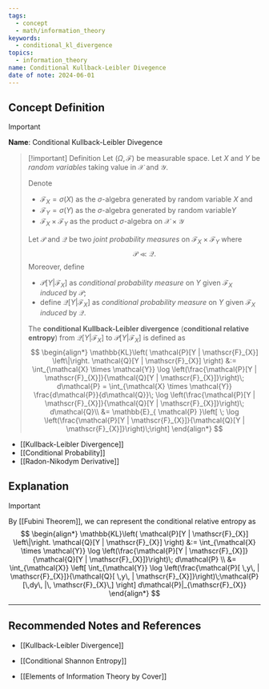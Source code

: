 ```yaml
---
tags:
  - concept
  - math/information_theory
keywords:
  - conditional_kl_divergence
topics:
  - information_theory
name: Conditional Kullback-Leibler Divegence
date of note: 2024-06-01
---
```


## Concept Definition

>[!important]
>**Name**: Conditional Kullback-Leibler Divegence

>[!important] Definition
>Let $(\Omega, \mathscr{F})$ be measurable space. Let $X$ and $Y$ be *random variables* taking value in  $\mathcal{X}$ and $\mathcal{Y}$. 
>
>Denote 
>- $\mathcal{F}_{X} = \sigma(X)$ as the $\sigma$-algebra generated by random variable $X$ and  
>- $\mathcal{F}_{Y} = \sigma(Y)$ as the  $\sigma$-algebra generated by random variable$Y$
>- $\mathscr{F}_{X} \times \mathscr{F}_{Y}$ as the product $\sigma$-algebra on $\mathcal{X} \times \mathcal{Y}$ 
>
>Let $\mathcal{P}$ and $\mathcal{Q}$ be two *joint probability measures* on $\mathscr{F}_{X} \times \mathscr{F}_{Y}$ where 
>$$
>\mathcal{P} \ll \mathcal{Q}.
>$$
>Moreover, define 
>-  $\mathcal{P}[Y | \mathscr{F}_{X}]$ as *conditional probability measure* on $Y$  given $\mathscr{F}_{X}$ *induced* by $\mathcal{P}$;
>- define $\mathcal{Q}[Y | \mathscr{F}_{X}]$ as *conditional probability measure* on $Y$  given $\mathscr{F}_{X}$ *induced* by $\mathcal{Q}$.
>
>The **conditional Kullback-Leibler divergence** (**conditional relative entropy**) from $\mathcal{Q}[Y | \mathscr{F}_{X}]$ to $\mathcal{P}[Y | \mathscr{F}_{X}]$ is defined as
>$$
>\begin{align*}
>\mathbb{KL}\left( \mathcal{P}[Y | \mathscr{F}_{X}] \left\|\right. \mathcal{Q}[Y | \mathscr{F}_{X}] \right) &:= \int_{\mathcal{X} \times \mathcal{Y}} \log \left(\frac{\mathcal{P}[Y | \mathscr{F}_{X}]}{\mathcal{Q}[Y | \mathscr{F}_{X}]}\right)\; d\mathcal{P} = \int_{\mathcal{X} \times \mathcal{Y}} \frac{d\mathcal{P}}{d\mathcal{Q}}\; \log \left(\frac{\mathcal{P}[Y | \mathscr{F}_{X}]}{\mathcal{Q}[Y | \mathscr{F}_{X}]}\right)\; d\mathcal{Q}\\
>&= \mathbb{E}_{ \mathcal{P} }\left[  \; \log \left(\frac{\mathcal{P}[Y | \mathscr{F}_{X}]}{\mathcal{Q}[Y | \mathscr{F}_{X}]}\right)\;\right] 
\end{align*}
>$$

- [[Kullback-Leibler Divergence]]
- [[Conditional Probability]]
- [[Radon-Nikodym Derivative]]

## Explanation

>[!important]
>By [[Fubini Theorem]], we can represent the conditional relative entropy as 
>$$
>\begin{align*}
>\mathbb{KL}\left( \mathcal{P}[Y | \mathscr{F}_{X}] \left\|\right. \mathcal{Q}[Y | \mathscr{F}_{X}] \right) &:= \int_{\mathcal{X} \times \mathcal{Y}} \log \left(\frac{\mathcal{P}[Y | \mathscr{F}_{X}]}{\mathcal{Q}[Y | \mathscr{F}_{X}]}\right)\; d\mathcal{P} \\
>&=  \int_{\mathcal{X}} \left[    \int_{\mathcal{Y}} \log \left(\frac{\mathcal{P}[ \,y\, | \mathscr{F}_{X}]}{\mathcal{Q}[ \,y\, | \mathscr{F}_{X}]}\right)\;\mathcal{P}[\,dy\, |\, \mathscr{F}_{X}\,] \right] d\mathcal{P}|_{\mathscr{F}_{X}} 
\end{align*}
>$$



-----------
##  Recommended Notes and References

- [[Kullback-Leibler Divergence]]
- [[Conditional Shannon Entropy]]


- [[Elements of Information Theory by Cover]]